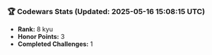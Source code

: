 ### 🏆 Codewars Stats (Updated: 2025-05-16 15:08:15 UTC)

- **Rank:** 8 kyu
- **Honor Points:** 3
- **Completed Challenges:** 1

